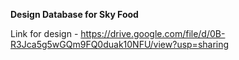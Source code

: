 __Design Database for Sky Food__

Link for design
	- https://drive.google.com/file/d/0B-R3Jca5g5wGQm9FQ0duak10NFU/view?usp=sharing